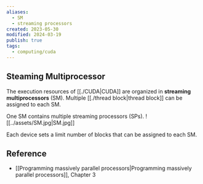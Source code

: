 ```yaml
---
aliases:
  - SM
  - streaming processors
created: 2023-05-30
modified: 2024-03-19
publish: true
tags:
  - computing/cuda
---
```


## Steaming Multiprocessor

 The execution resources of [[./CUDA|CUDA]] are organized in **streaming multiprocessors** (SM). Multiple [[./thread block|thread block]] can be assigned to each SM.

One SM contains multiple streaming processors (SPs).
![[../assets/SM.jpg|SM.jpg]]

Each device sets a limit number of blocks that can be assigned to each SM.
## Reference
  - [[Programming massively parallel processors|Programming massively parallel processors]], Chapter 3